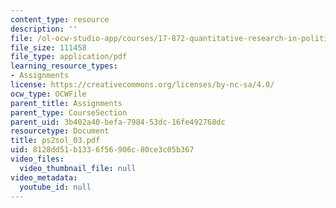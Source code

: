 ```yaml
---
content_type: resource
description: ''
file: /ol-ocw-studio-app/courses/17-872-quantitative-research-in-political-science-and-public-policy-spring-2004/8128dd51b1336f56906c80ce3c05b367_ps2sol_03.pdf
file_size: 111458
file_type: application/pdf
learning_resource_types:
- Assignments
license: https://creativecommons.org/licenses/by-nc-sa/4.0/
ocw_type: OCWFile
parent_title: Assignments
parent_type: CourseSection
parent_uid: 3b402a40-befa-7984-53dc-16fe492768dc
resourcetype: Document
title: ps2sol_03.pdf
uid: 8128dd51-b133-6f56-906c-80ce3c05b367
video_files:
  video_thumbnail_file: null
video_metadata:
  youtube_id: null
---
```

